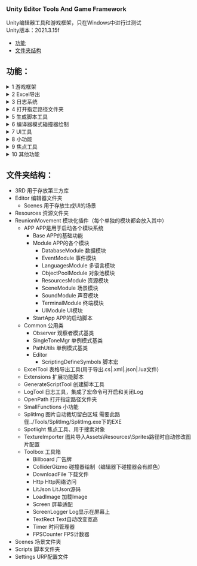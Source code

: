 ### Unity Editor Tools And Game Framework
Unity编辑器工具和游戏框架，只在Windows中进行过测试<br>
Unity版本：2021.3.15f<br>

- [功能](#Function)
- [文件夹结构](#FolderStructure)

## 功能：<a name="Function"></a>
<details>
<summary>1 游戏框架</summary>
<br>
其中包含了以下模块<br>
- 数据模块<br>
- 事件模块<br>
- 多语言模块<br>
- 对象池模块<br>
- 资源模块<br>
- 场景模块<br>
- 声音模块<br>
- 终端模块<br>
- UI模块<br>
<br>
</details>
<details>
  
<summary>2 Excel导出</summary>
<br>
在指定的表格中的数据可以保存为以下格式文件<br>
- .cs<br>
- .xml<br>
- .json<br>
- lua<br>
<br>

![inspector](https://github.com/JackeAstray/EditorTools/blob/main/Screenshot/%E5%B1%8F%E5%B9%95%E6%88%AA%E5%9B%BE%202023-09-11%20130523.png)
</details>

<details>
<summary>3 日志系统</summary>
<br>
  
![inspector](https://github.com/JackeAstray/EditorTools/blob/main/Screenshot/%E5%B1%8F%E5%B9%95%E6%88%AA%E5%9B%BE%202023-09-11%20130502.png)<br>
<br>
开启宏之后输入以下代码就可以使用，关闭宏之后日志就不会输出<br>
<br>
```csharp
Log.Debug("Hello Word");
Log.Info("Hello Word");
Log.Warning("Hello Word");
Log.Error("Hello Word");
Log.Fatal("Hello Word");
```
</details>

<details>
<summary>4 打开指定路径文件夹</summary>
<br>
该功能用于打开Unity的一些路径<br>
<br>
  
![inspector](https://github.com/JackeAstray/EditorTools/blob/main/Screenshot/%E5%B1%8F%E5%B9%95%E6%88%AA%E5%9B%BE%202023-09-11%20130517.png)
</details>

<details>
<summary>5 生成脚本工具</summary>
<br>
生成脚本工具使用说明<br>
1、输入要生成类的名称<br>
2、选择要生成的模板<br>
3、点击创建脚本即可<br>
【ReunionMovement\Editor\Resources\Txt】该路径用于存放模板<br>
<br>
  
![inspector](https://github.com/JackeAstray/EditorTools/blob/main/Screenshot/%E5%B1%8F%E5%B9%95%E6%88%AA%E5%9B%BE%202023-09-11%20130428.png)

</details>

<details>
<summary>6 编译器模式碰撞器绘制</summary>
<br>
启用PHYSICS宏（一般只用这个），后在编辑器视图可以看见碰撞器范围<br>
<br>

![inspector](https://github.com/JackeAstray/EditorTools/blob/main/Screenshot/%E5%B1%8F%E5%B9%95%E6%88%AA%E5%9B%BE%202023-09-11%20130511.png)
</details>

<details>
<summary>7 UI工具</summary>
<br>
UI工具使用说明<br>
1、输入要生成类的名称<br>
2、点击创建场景（创建的场景后缀为UIPlane的对象就是UI）<br>
2、点击创建脚本（创建一个UI类用于管理UI）<br>
3、点击绑定脚本（将创建的UI脚本绑定到UI上）<br>
4、将当前场景中的UI导出为预制体（该项在编辑完UI后，点击一次就可以将UI导出到指定路径，替换掉老的UI）<br>
<br>
  
![inspector](https://github.com/JackeAstray/EditorTools/blob/main/Screenshot/%E5%B1%8F%E5%B9%95%E6%88%AA%E5%9B%BE%202023-09-11%20130414.png)
</details>

<details>
<summary>8 小功能</summary>
<br>
包含的功能有给场景添加屏幕日志、给场景添加FPS、给场景选中的对象添加多语言用脚本、场景切换、修改版本号<br>
<br>

![inspector](https://github.com/JackeAstray/EditorTools/blob/main/Screenshot/%E5%B1%8F%E5%B9%95%E6%88%AA%E5%9B%BE%202023-09-11%20130336.png)
</details>

<details>
<summary>9 焦点工具</summary>
<br>
查找资源并将该资源设为焦点 快捷键Control + L<br>
<br>
  
![inspector](https://github.com/JackeAstray/EditorTools/blob/main/Screenshot/%E5%B1%8F%E5%B9%95%E6%88%AA%E5%9B%BE%202023-09-11%20130454.png)
</details>

<details>
<summary>10 其他功能</summary>
1、广告牌<br>
2、屏幕适配<br>
3、屏幕LOG<br>
4、计时器<br>
5、FPS<br>
6、震动（ios、android用）<br>
7、图片首次导入到指定文件夹自动替换类型<br>
8、图片自动裁剪留白<br>
9、单例模式父类<br>
10、扩展功能<br>
 - AsyncOperationExtensions<br>
 - ColorExtensions<br>
 - ComponentExtensions<br>
 - EngineExtensions<br> 
 - EngineToolExtensions<br>
 - FindExtensions<br>
 - GameObjectExtensions<br>
 - ResourcesExtensions<br>
 - TransformExtensions<br>
 - Vector3Extensions<br>
</details>


## 文件夹结构：<a name="FolderStructure"></a>
- 3RD                   用于存放第三方库<br>
- Editor                编辑器文件夹<br>
  - Scenes              用于存放生成UI的场景<br>
- Resources             资源文件夹<br>
- ReunionMovement       模块化插件（每个单独的模块都会放入其中）<br>
  - APP                APP是用于启动各个模块系统<br>
    - Base            APP的基础功能<br>
    - Module          APP的各个模块<br>
      - DatabaseModule    数据模块<br>
      - EventModule       事件模块<br>
      - LanguagesModule   多语言模块<br>
      - ObjectPoolModule  对象池模块<br>
      - ResourcesModule   资源模块<br>
      - SceneModule       场景模块<br>
      - SoundModule       声音模块<br>
      - TerminalModule    终端模块<br>
      - UIModule          UI模块<br>
    - StartApp        APP的启动脚本<br>
  - Common             公用类<br>
    - Observer        观察者模式基类<br>
    - SingleToneMgr   单例模式基类<br>
    - PathUtils       单例模式基类<br>
    - Editor          <br>
      - ScriptingDefineSymbols  脚本宏<br>
  - ExcelTool          表格导出工具(用于导出.cs|.xml|.json|.lua文件)<br>
  - Extensions         扩展功能脚本<br>
  - GenerateScriptTool 创建脚本工具<br>
  - LogTool            日志工具，集成了宏命令可开启和关闭Log<br>
  - OpenPath           打开指定路径文件夹<br>
  - SmallFunctions     小功能<br>
  - SplitImg           图片自动裁切留白区域  需要此路径../Tools/SplitImg/SplitImg.exe下的EXE<br>
  - Spotlight          焦点工具、用于搜索对象<br>
  - TextureImporter    图片导入Assets\Resources\Sprites路径时自动修改图片配置<br>
  - Toolbox            工具箱<br>
    - Billboard       广告牌<br>
    - ColliderGizmo   碰撞器绘制（编辑器下碰撞器会有颜色）<br>
    - DownloadFile    下载文件<br>
    - Http            Http网络访问<br>
    - LitJson         LitJson源码<br>
    - LoadImage       加载Image<br>
    - Screen          屏幕适配<br>
    - ScreenLogger    Log显示在屏幕上<br>
    - TextRect        Text自动改变宽高<br>
    - Timer           时间管理器<br>
    - FPSCounter      FPS计数器<br>
- Scenes                场景文件夹<br>
- Scripts               脚本文件夹<br>
- Settings              URP配置文件<br>
